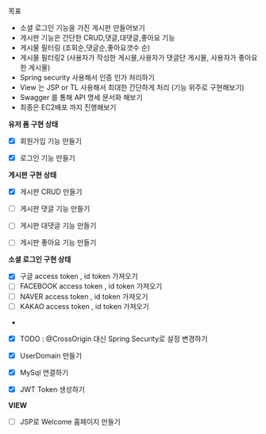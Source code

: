 목표
* 소셜 로그인 기능을 가진 게시판 만들어보기
* 게시판 기능은 간단한 CRUD,댓글,대댓글,좋아요 기능
* 게시물 필터링 (조회순,댓글순,좋아요갯수 순)
* 게시물 필터링2 (사용자가 작성한 게시물,사용자가 댓글단 게시물, 사용자가 좋아요한 게시물)
* Spring security 사용해서 인증 인가 처리하기
* View 는 JSP or TL 사용해서 최대한 간단하게 처리 (기능 위주로 구현해보기)
* Swagger 를 통해 API 명세 문서화 해보기
* 최종은 EC2배포 까지 진행해보기



__유저 폼 구현 상태__
- [x] 회원가입 기능 만들기
- [x] 로그인 기능 만들기


__게시판 구현 상태__
- [x] 게시판 CRUD 만들기
- [ ] 게시판 댓글 기능 만들기
- [ ] 게시판 대댓글 기능 만들기
- [ ] 게시판 좋아요 기능 만들기


__소셜 로그인 구현 상태__
- [x] 구글 access token , id token 가져오기 
- [ ] FACEBOOK access token , id token 가져오기
- [ ] NAVER access token , id token 가져오기
- [ ] KAKAO access token , id token 가져오기
- 
- [x] TODO : @CrossOrigin 대신 Spring Security로 설정 변경하기
- [x] UserDomain 만들기
- [x] MySql 연결하기 
- [x] JWT Token 생성하기


__VIEW__
- [ ] JSP로 Welcome 홈페이지 만들기

